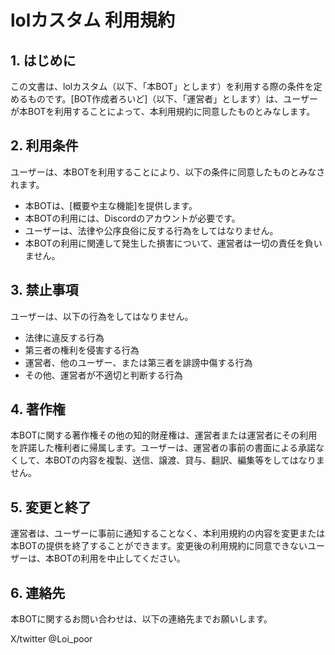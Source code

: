 <!DOCTYPE html>
<html lang="ja">
<body>
<h1>lolカスタム 利用規約</h1>

<h2>1. はじめに</h2>
<p>この文書は、lolカスタム（以下、「本BOT」とします）を利用する際の条件を定めるものです。[BOT作成者ろいど]（以下、「運営者」とします）は、ユーザーが本BOTを利用することによって、本利用規約に同意したものとみなします。</p>

<h2>2. 利用条件</h2>
<p>ユーザーは、本BOTを利用することにより、以下の条件に同意したものとみなされます。</p>
<ul>
    <li>本BOTは、[概要や主な機能]を提供します。</li>
    <li>本BOTの利用には、Discordのアカウントが必要です。</li>
    <li>ユーザーは、法律や公序良俗に反する行為をしてはなりません。</li>
    <li>本BOTの利用に関連して発生した損害について、運営者は一切の責任を負いません。</li>
</ul>

<h2>3. 禁止事項</h2>
<p>ユーザーは、以下の行為をしてはなりません。</p>
<ul>
    <li>法律に違反する行為</li>
    <li>第三者の権利を侵害する行為</li>
    <li>運営者、他のユーザー、または第三者を誹謗中傷する行為</li>
    <li>その他、運営者が不適切と判断する行為</li>
</ul>

<h2>4. 著作権</h2>
<p>本BOTに関する著作権その他の知的財産権は、運営者または運営者にその利用を許諾した権利者に帰属します。ユーザーは、運営者の事前の書面による承諾なくして、本BOTの内容を複製、送信、譲渡、貸与、翻訳、編集等をしてはなりません。</p>

<h2>5. 変更と終了</h2>
<p>運営者は、ユーザーに事前に通知することなく、本利用規約の内容を変更または本BOTの提供を終了することができます。変更後の利用規約に同意できないユーザーは、本BOTの利用を中止してください。</p>

<h2>6. 連絡先</h2>
<p>本BOTに関するお問い合わせは、以下の連絡先までお願いします。</p>
<p>X/twitter  @Loi_poor</p>

</body>
</html>
